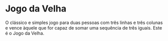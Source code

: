 # Jogo da Velha

O clássico e simples jogo para duas pessoas com três linhas e três colunas e vence àquele que for capaz de somar uma sequência de três iguais. Este é o Jogo da Velha.  
